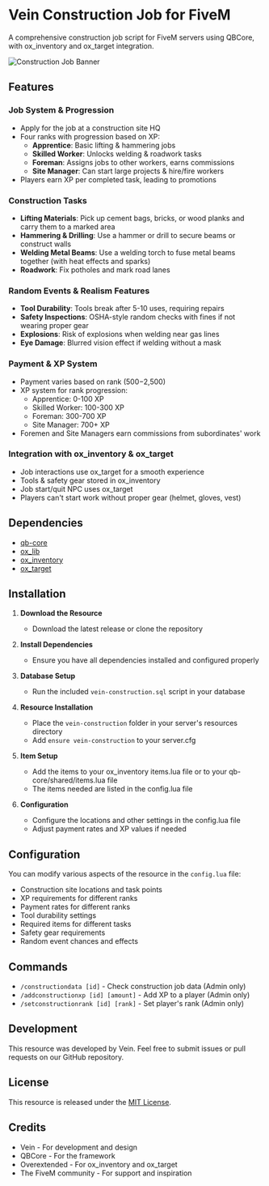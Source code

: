 # Vein Construction Job for FiveM

A comprehensive construction job script for FiveM servers using QBCore, with ox_inventory and ox_target integration.

![Construction Job Banner](https://i.imgur.com/placeholder.png)

## Features

### Job System & Progression
- Apply for the job at a construction site HQ
- Four ranks with progression based on XP:
  - **Apprentice**: Basic lifting & hammering jobs
  - **Skilled Worker**: Unlocks welding & roadwork tasks
  - **Foreman**: Assigns jobs to other workers, earns commissions
  - **Site Manager**: Can start large projects & hire/fire workers
- Players earn XP per completed task, leading to promotions

### Construction Tasks
- **Lifting Materials**: Pick up cement bags, bricks, or wood planks and carry them to a marked area
- **Hammering & Drilling**: Use a hammer or drill to secure beams or construct walls
- **Welding Metal Beams**: Use a welding torch to fuse metal beams together (with heat effects and sparks)
- **Roadwork**: Fix potholes and mark road lanes

### Random Events & Realism Features
- **Tool Durability**: Tools break after 5-10 uses, requiring repairs
- **Safety Inspections**: OSHA-style random checks with fines if not wearing proper gear
- **Explosions**: Risk of explosions when welding near gas lines
- **Eye Damage**: Blurred vision effect if welding without a mask

### Payment & XP System
- Payment varies based on rank ($500-$2,500)
- XP system for rank progression:
  - Apprentice: 0-100 XP
  - Skilled Worker: 100-300 XP
  - Foreman: 300-700 XP
  - Site Manager: 700+ XP
- Foremen and Site Managers earn commissions from subordinates' work

### Integration with ox_inventory & ox_target
- Job interactions use ox_target for a smooth experience
- Tools & safety gear stored in ox_inventory
- Job start/quit NPC uses ox_target
- Players can't start work without proper gear (helmet, gloves, vest)

## Dependencies
- [qb-core](https://github.com/qbcore-framework/qb-core)
- [ox_lib](https://github.com/overextended/ox_lib)
- [ox_inventory](https://github.com/overextended/ox_inventory)
- [ox_target](https://github.com/overextended/ox_target)

## Installation

1. **Download the Resource**
   - Download the latest release or clone the repository

2. **Install Dependencies**
   - Ensure you have all dependencies installed and configured properly

3. **Database Setup**
   - Run the included `vein-construction.sql` script in your database

4. **Resource Installation**
   - Place the `vein-construction` folder in your server's resources directory
   - Add `ensure vein-construction` to your server.cfg

5. **Item Setup**
   - Add the items to your ox_inventory items.lua file or to your qb-core/shared/items.lua file
   - The items needed are listed in the config.lua file

6. **Configuration**
   - Configure the locations and other settings in the config.lua file
   - Adjust payment rates and XP values if needed

## Configuration

You can modify various aspects of the resource in the `config.lua` file:

- Construction site locations and task points
- XP requirements for different ranks
- Payment rates for different ranks
- Tool durability settings
- Required items for different tasks
- Safety gear requirements
- Random event chances and effects

## Commands

- `/constructiondata [id]` - Check construction job data (Admin only)
- `/addconstructionxp [id] [amount]` - Add XP to a player (Admin only)
- `/setconstructionrank [id] [rank]` - Set player's rank (Admin only)

## Development

This resource was developed by Vein. Feel free to submit issues or pull requests on our GitHub repository.

## License

This resource is released under the [MIT License](LICENSE).

## Credits

- Vein - For development and design
- QBCore - For the framework
- Overextended - For ox_inventory and ox_target
- The FiveM community - For support and inspiration 